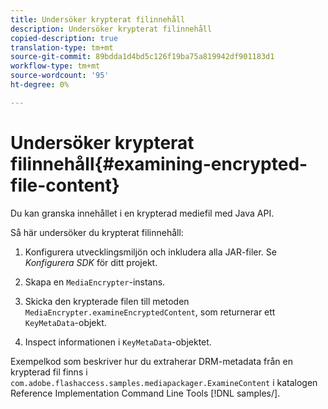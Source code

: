 ```yaml
---
title: Undersöker krypterat filinnehåll
description: Undersöker krypterat filinnehåll
copied-description: true
translation-type: tm+mt
source-git-commit: 89bdda1d4bd5c126f19ba75a819942df901183d1
workflow-type: tm+mt
source-wordcount: '95'
ht-degree: 0%

---
```



# Undersöker krypterat filinnehåll{#examining-encrypted-file-content}

Du kan granska innehållet i en krypterad mediefil med Java API.

Så här undersöker du krypterat filinnehåll:

1. Konfigurera utvecklingsmiljön och inkludera alla JAR-filer. Se *Konfigurera SDK* för ditt projekt.
1. Skapa en `MediaEncrypter`-instans.
1. Skicka den krypterade filen till metoden `MediaEncrypter.examineEncryptedContent`, som returnerar ett `KeyMetaData`-objekt.

1. Inspect informationen i `KeyMetaData`-objektet.

Exempelkod som beskriver hur du extraherar DRM-metadata från en krypterad fil finns i `com.adobe.flashaccess.samples.mediapackager.ExamineContent` i katalogen Reference Implementation Command Line Tools [!DNL samples/].
